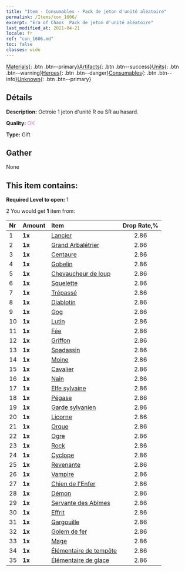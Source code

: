 ```yaml
---
title: "Item - Consumables - Pack de jeton d'unité aléatoire"
permalink: /Items/con_1606/
excerpt: "Era of Chaos  Pack de jeton d'unité aléatoire"
last_modified_at: 2021-04-21
locale: fr
ref: "con_1606.md"
toc: false
classes: wide
---
```

 [Materials](/fr/Items/){: .btn .btn--primary}[Artifacts](/fr/Items/Artifacts/){: .btn .btn--success}[Units](/fr/Items/Units/){: .btn .btn--warning}[Heroes](/fr/Items/Heroes/){: .btn .btn--danger}[Consumables](/fr/Items/Consumables/){: .btn .btn--info}[Unknown](/fr/Items/Unknown/){: .btn .btn--primary}

## Détails
 **Description:** Octroie 1 jeton d'unité R ou SR au hasard.

 **Quality:** <span style="color: #DA70D6">OK</span>

 **Type:** Gift

## Gather

  None

## This item contains:

 **Required Level to open:** 1

 2 You would get **1** item  from:

  | Nr | Amount |     Item    | Drop Rate,% |
  |:---|:-------|:------------|:---------:|
  | 1 |  **1x** | [Lancier](/fr/Items/unt_190/) | 2.86 | 
  | 2 |  **1x** | [Grand Arbalétrier](/fr/Items/unt_191/) | 2.86 | 
  | 3 |  **1x** | [Centaure](/fr/Items/unt_199/) | 2.86 | 
  | 4 |  **1x** | [Gobelin](/fr/Items/unt_217/) | 2.86 | 
  | 5 |  **1x** | [Chevaucheur de loup](/fr/Items/unt_218/) | 2.86 | 
  | 6 |  **1x** | [Squelette](/fr/Items/unt_208/) | 2.86 | 
  | 7 |  **1x** | [Trépassé](/fr/Items/unt_209/) | 2.86 | 
  | 8 |  **1x** | [Diablotin](/fr/Items/unt_226/) | 2.86 | 
  | 9 |  **1x** | [Gog](/fr/Items/unt_227/) | 2.86 | 
  | 10 |  **1x** | [Lutin](/fr/Items/unt_235/) | 2.86 | 
  | 11 |  **1x** | [Fée](/fr/Items/unt_262/) | 2.86 | 
  | 12 |  **1x** | [Griffon](/fr/Items/unt_192/) | 2.86 | 
  | 13 |  **1x** | [Spadassin](/fr/Items/unt_193/) | 2.86 | 
  | 14 |  **1x** | [Moine](/fr/Items/unt_194/) | 2.86 | 
  | 15 |  **1x** | [Cavalier ](/fr/Items/unt_195/) | 2.86 | 
  | 16 |  **1x** | [Nain](/fr/Items/unt_200/) | 2.86 | 
  | 17 |  **1x** | [Elfe sylvaine](/fr/Items/unt_201/) | 2.86 | 
  | 18 |  **1x** | [Pégase](/fr/Items/unt_202/) | 2.86 | 
  | 19 |  **1x** | [Garde sylvanien](/fr/Items/unt_203/) | 2.86 | 
  | 20 |  **1x** | [Licorne](/fr/Items/unt_204/) | 2.86 | 
  | 21 |  **1x** | [Orque](/fr/Items/unt_219/) | 2.86 | 
  | 22 |  **1x** | [Ogre](/fr/Items/unt_220/) | 2.86 | 
  | 23 |  **1x** | [Rock](/fr/Items/unt_221/) | 2.86 | 
  | 24 |  **1x** | [Cyclope](/fr/Items/unt_222/) | 2.86 | 
  | 25 |  **1x** | [Revenante](/fr/Items/unt_210/) | 2.86 | 
  | 26 |  **1x** | [Vampire](/fr/Items/unt_211/) | 2.86 | 
  | 27 |  **1x** | [Chien de l'Enfer](/fr/Items/unt_228/) | 2.86 | 
  | 28 |  **1x** | [Démon](/fr/Items/unt_229/) | 2.86 | 
  | 29 |  **1x** | [Servante des Abîmes](/fr/Items/unt_230/) | 2.86 | 
  | 30 |  **1x** | [Effrit](/fr/Items/unt_231/) | 2.86 | 
  | 31 |  **1x** | [Gargouille](/fr/Items/unt_236/) | 2.86 | 
  | 32 |  **1x** | [Golem de fer](/fr/Items/unt_237/) | 2.86 | 
  | 33 |  **1x** | [Mage](/fr/Items/unt_238/) | 2.86 | 
  | 34 |  **1x** | [Élémentaire de tempête](/fr/Items/unt_263/) | 2.86 | 
  | 35 |  **1x** | [Élémentaire de glace](/fr/Items/unt_264/) | 2.86 | 

